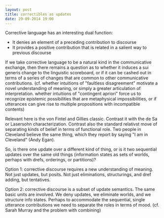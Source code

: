 ```yaml
---
layout: post
title: correctibles as updates
date: 29-09-2014 19:00
---
```


Corrective language has an interesting dual function:
- It denies an element of a preceding contribution to discourse
- It provides a positive contribution that is related in a salient way to previous discourse

If we take corrective language to be a natural kind in the communicative exchange, then there remains a question as to whether it induces a sui generis change to the linguistic scoreboard, or if it can be cashed out in terms of a series of changes that are common to other communicative contributions. (cf. whether intuitions of "faultless disagreement" motivate a novel understanding of meaning, or simply a greater articulation of interpretation. whether intuitions of "contingent apriori" force us to recognize epistemic possibilities that are metaphysical impossibilities, or if utterances can give rise to multiple propositions with incompatible contents)

Relevant here is the von Fintel and Gillies classic. Contrast it with the de Sa or Lasersohn characterization.  Contrast also the standard relativst move of separating kinds of belief in terms of functional role.  Two people in Cleveland believe the same thing, which they report by saying "I am in Cleveland" (Andy Egan).

So, is there one update over a different kind of thing, or is it two sequential updates over the same old things (information states as sets of worlds, perhaps with drefs, orderings, or partitions)?

Option 1: corrective discourse requires a new understanding of meaning.  Not just updates, but posits.  Not just eliminations, structurings, and dref adding, but tentatives.

Option 2: corrective discourse is a subset of update semantics.  The same basic units are involved.  We deny updates, we eliminate worlds, and we structure info states.  Perhaps to accommodate the sequential, single utterance contributions we need to separate the roles in terms of mood.  (cf. Sarah Murray and the problem with combining)

